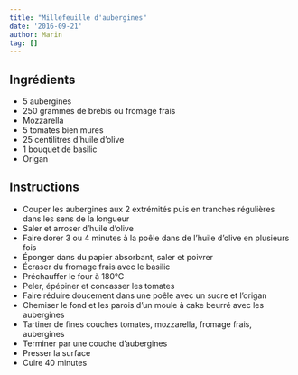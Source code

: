 ```yaml
---
title: "Millefeuille d'aubergines"
date: '2016-09-21'
author: Marin
tag: []
---
```

## Ingrédients
- 5 aubergines
- 250 grammes de brebis ou fromage frais
- Mozzarella
- 5 tomates bien mures
- 25 centilitres d’huile d’olive
- 1 bouquet de basilic
- Origan

## Instructions
- Couper les aubergines aux 2 extrémités puis en tranches régulières dans les sens de la longueur
- Saler et arroser d’huile d’olive
- Faire dorer 3 ou 4 minutes à la poêle dans de l’huile d’olive en plusieurs fois
- Éponger dans du papier absorbant, saler et poivrer
- Écraser du fromage frais avec le basilic
- Préchauffer le four à 180°C
- Peler, épépiner et concasser les tomates
- Faire réduire doucement dans une poêle avec un sucre et l’origan
- Chemiser le fond et les parois d’un moule à cake beurré avec les aubergines
- Tartiner de fines couches tomates, mozzarella, fromage frais, aubergines
- Terminer par une couche d’aubergines
- Presser la surface
- Cuire 40 minutes

